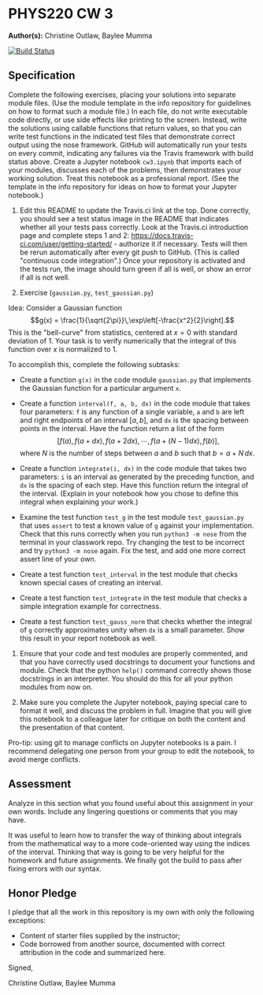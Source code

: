 # PHYS220 CW 3

**Author(s):** Christine Outlaw, Baylee Mumma

[![Build Status](https://travis-ci.org/chapman-phys220-2017f/cw-03-baylee-and-christine.svg?branch=master)](https://travis-ci.org/chapman-phys220-2017f/cw-03-baylee-and-christine)

## Specification

Complete the following exercises, placing your solutions into separate module files. (Use the module template in the info repository for guidelines on how to format such a module file.) In each file, do not write executable code directly, or use side effects like printing to the screen. Instead, write the solutions using callable functions that return values, so that you can write test functions in the indicated test files that demonstrate correct output using the nose framework. GitHub will automatically run your tests on every commit, indicating any failures via the Travis framework with build status above. Create a Jupyter notebook ```cw3.ipynb``` that imports each of your modules, discusses each of the problems, then demonstrates your working solution. Treat this notebook as a professional report. (See the template in the info repository for ideas on how to format your Jupyter notebook.)

1. Edit this README to update the Travis.ci link at the top. Done correctly, you should see a test status image in the README that indicates whether all your tests pass correctly. Look at the Travis.ci introduction page and complete steps 1 and 2: https://docs.travis-ci.com/user/getting-started/ - authorize it if necessary. Tests will then be rerun automatically after every git push to GitHub. (This is called "continuous code integration".) Once your repository is activated and the tests run, the image should turn green if all is well, or show an error if all is not well.
  
1. Exercise (```gaussian.py```, ```test_gaussian.py```)
  
  Idea: Consider a Gaussian function $$g(x) = \frac{1}{\sqrt{2\pi}}\,\exp\left[-\frac{x^2}{2}\right].$$ This is the "bell-curve" from statistics, centered at $x=0$ with standard deviation of $1$. Your task is to verify numerically that the integral of this function over $x$ is normalized to $1$.
  
  To accomplish this, complete the following subtasks:
  - Create a function `g(x)` in the code module `gaussian.py` that implements the Gaussian function for a particular argument `x`.
  
  - Create a function `interval(f, a, b, dx)` in the code module that takes four parameters: `f` is any function of a single variable, `a` and `b` are left and right endpoints of an interval $[a,b]$, and `dx` is the spacing between points in the interval. Have the function return a list of the form $$[f(a),f(a+dx),f(a+2dx),\cdots,f(a+(N-1)dx),f(b)],$$ where $N$ is the number of steps between $a$ and $b$ such that $b = a + N\,dx$.
  
  - Create a function `integrate(i, dx)` in the code module that takes two parameters: `i` is an interval as generated by the preceding function, and `dx` is the spacing of each step. Have this function return the integral of the interval. (Explain in your notebook how you chose to define this integral when explaining your work.)
  
  - Examine the test function `test_g` in the test module `test_gaussian.py` that uses `assert` to test a known value of `g` against your implementation. Check that this runs correctly when you run `python3 -m nose` from the terminal in your classwork repo. Try changing the test to be incorrect and try `python3 -m nose` again. Fix the test, and add one more correct assert line of your own.
  
  - Create a test function `test_interval` in the test module that checks known special cases of creating an interval.
  
  - Create a test function `test_integrate` in the test module that checks a simple integration example for correctness.
  
  - Create a test function `test_gauss_norm` that checks whether the integral of `g` correctly approximates unity when `dx` is a small parameter.  Show this result in your report notebook as well.

1. Ensure that your code and test modules are properly commented, and that you have correctly used docstrings to document your functions and module. Check that the python `help()` command correctly shows those docstrings in an interpreter. You should do this for all your python modules from now on.

1. Make sure you complete the Jupyter notebook, paying special care to format it well, and discuss the problem in full. Imagine that you will give this notebook to a colleague later for critique on both the content and the presentation of that content.

Pro-tip: using git to manage conflicts on Jupyter notebooks is a pain. I recommend delegating one person from your group to edit the notebook, to avoid merge conflicts.

## Assessment

Analyze in this section what you found useful about this assignment in your own words. Include any lingering questions or comments that you may have.

It was useful to learn how to transfer the way of thinking about integrals from the mathematical way to a more code-oriented way using the indices of the interval. Thinking that way is going to be very helpful for the homework and future assignments. We finally got the build to pass after fixing errors with our syntax.

## Honor Pledge

I pledge that all the work in this repository is my own with only the following exceptions:

* Content of starter files supplied by the instructor;
* Code borrowed from another source, documented with correct attribution in the code and summarized here.

Signed,

Christine Outlaw, Baylee Mumma
